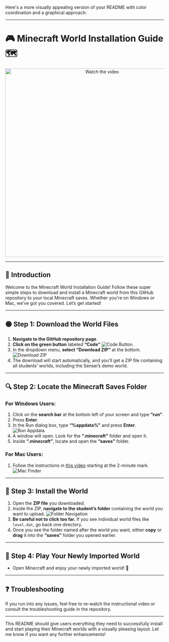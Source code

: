 Here's a more visually appealing version of your README with color coordination and a graphical approach:

---

# 🎮 **Minecraft World Installation Guide** 🗺️

<center>
<a href="https://youtu.be/AWMMbPadJZo?si=1n3djm5O9jEm5Y5P"><img src="https://img.youtube.com/vi/AWMMbPadJZo/0.jpg" alt="Watch the video" width="600"></a>
</center>

---

## 📝 **Introduction**

Welcome to the Minecraft World Installation Guide! Follow these super simple steps to download and install a Minecraft world from this GitHub repository to your local Minecraft saves. Whether you're on Windows or Mac, we’ve got you covered. Let’s get started!

---

## 🟢 **Step 1: Download the World Files**

1. **Navigate to the GitHub repository page**.
2. **Click on the green button** labeled **“Code”** ![Code Button](https://user-images.githubusercontent.com/30524949/42738509-bb48a0d2-884e-11e8-91c2-9d2fcb8d0d5d.png).
3. In the dropdown menu, **select “Download ZIP”** at the bottom.  
   ![Download ZIP](https://user-images.githubusercontent.com/30524949/42738531-057b92a6-884f-11e8-9a7d-f8ed260fefbb.png)
4. The download will start automatically, and you’ll get a ZIP file containing all students' worlds, including the Sensei’s demo world.

---

## 🔍 **Step 2: Locate the Minecraft Saves Folder**

### **For Windows Users:**
1. Click on the **search bar** at the bottom left of your screen and type **“run”**.
2. Press **Enter**.
3. In the Run dialog box, type **“%appdata%”** and press **Enter**.  
   ![Run Appdata](https://user-images.githubusercontent.com/108450242/185257106-cb8dd70d-6b32-4d8e-bc63-21d4c1b3f68e.png)
4. A window will open. Look for the **“.minecraft”** folder and open it.
5. Inside **“.minecraft”**, locate and open the **“saves”** folder.

### **For Mac Users:**
1. Follow the instructions in [this video](https://www.youtube.com/watch?v=-oQ1VdUwAeA) starting at the 2-minute mark.  
   ![Mac Finder](https://user-images.githubusercontent.com/33564119/92601283-0f7ad800-f287-11ea-8ad8-8cbf7a68fc4e.png)

---

## 💾 **Step 3: Install the World**

1. Open the **ZIP file** you downloaded.
2. Inside the ZIP, **navigate to the student’s folder** containing the world you want to upload.
   ![Folder Navigation](https://user-images.githubusercontent.com/108450242/185257319-319ab348-914b-46f1-89c6-2a6165423054.png)
3. **Be careful not to click too far.** If you see individual world files like `level.dat`, go back one directory.
4. Once you see the folder named after the world you want, either **copy** or **drag** it into the **“saves”** folder you opened earlier.

---

## 🚀 **Step 4: Play Your Newly Imported World**

- Open Minecraft and enjoy your newly imported world! 🎉

---

## ❓ **Troubleshooting**

If you run into any issues, feel free to re-watch the instructional video or consult the troubleshooting guide in the repository. 

---

This README should give users everything they need to successfully install and start playing their Minecraft worlds with a visually pleasing layout. Let me know if you want any further enhancements!
